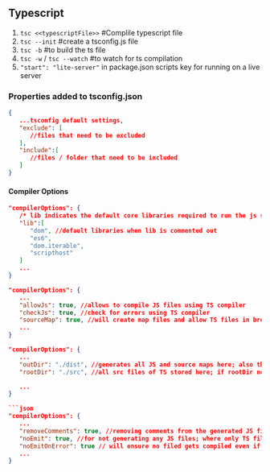 ## Typescript

1. `tsc <<typescriptFile>>` #Complile typescript file
2. `tsc --init` #create a tsconfig.js file
3. `tsc -b` #to build the ts file
4. `tsc -w` / `tsc --watch` #to watch for ts compilation
5. `"start": "lite-server"` in package.json scripts key for running on a live server

### Properties added to tsconfig.json

```json
{
   ...tsconfig default settings,
   "exclude": [
      //files that need to be excluded
   ],
   "include":[
      //files / folder that need to be included
   ]
}
```

#### Compiler Options

```json
"compilerOptions": {
   /* lib indicates the default core libraries required to run the js syntax like document and window properties */
   "lib":[
      "dom", //default libraries when lib is commented out
      "es6",
      "dom.iterable",
      "scripthost"
   ]
   ...
}
```

```json
"compilerOptions": {
   ...
   "allowJs": true, //allows to compile JS files using TS compiler
   "checkJs": true, //check for errors using TS compiler
   "sourceMap": true, //will create map files and allow TS files in browser that aids development and debugging
   ...
}
```

```json
"compilerOptions": {
   ...
   "outDir": "./dist", //generates all JS and source maps here; also the output directory retains the directory structure from input src folders
   "rootDir": "./src", //all src files of TS stored here; if rootDir not given then all TS files in other folders also gets compiled into the outDir

   ...
}

```json
"compilerOptions": {
   ...
   "removeComments": true, //removing comments from the generated JS files
   "noEmit": true, //for not generating any JS files; where only TS files are required
   "noEmitOnError": true // will ensure no filed gets compiled even if one error present in any TS file
   ...
}

```